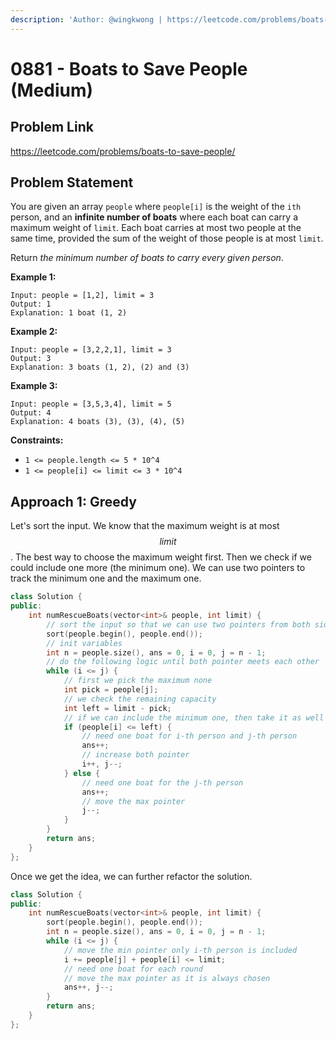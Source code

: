 ```yaml
---
description: 'Author: @wingkwong | https://leetcode.com/problems/boats-to-save-people/'
---
```


# 0881 - Boats to Save People (Medium)

## Problem Link

https://leetcode.com/problems/boats-to-save-people/

## Problem Statement

You are given an array `people` where `people[i]` is the weight of the `ith` person, and an **infinite number of boats** where each boat can carry a maximum weight of `limit`. Each boat carries at most two people at the same time, provided the sum of the weight of those people is at most `limit`.

Return _the minimum number of boats to carry every given person_.

**Example 1:**

```
Input: people = [1,2], limit = 3
Output: 1
Explanation: 1 boat (1, 2)
```

**Example 2:**

```
Input: people = [3,2,2,1], limit = 3
Output: 3
Explanation: 3 boats (1, 2), (2) and (3)
```

**Example 3:**

```
Input: people = [3,5,3,4], limit = 5
Output: 4
Explanation: 4 boats (3), (3), (4), (5)
```

**Constraints:**

* `1 <= people.length <= 5 * 10^4`
* `1 <= people[i] <= limit <= 3 * 10^4`

## Approach 1: Greedy

Let's sort the input. We know that the maximum weight is at most $$limit$$. The best way to choose the maximum weight first. Then we check if we could include one more (the minimum one). We can use two pointers to track the minimum one and the maximum one.

<SolutionAuthor name="@wingkwong"/>

```cpp
class Solution {
public:
    int numRescueBoats(vector<int>& people, int limit) {
        // sort the input so that we can use two pointers from both side
        sort(people.begin(), people.end());
        // init variables
        int n = people.size(), ans = 0, i = 0, j = n - 1;
        // do the following logic until both pointer meets each other
        while (i <= j) {
            // first we pick the maximum none
            int pick = people[j];
            // we check the remaining capacity
            int left = limit - pick;
            // if we can include the minimum one, then take it as well
            if (people[i] <= left) {
                // need one boat for i-th person and j-th person
                ans++;
                // increase both pointer
                i++, j--;
            } else {
                // need one boat for the j-th person
                ans++;
                // move the max pointer
                j--;
            }
        }
        return ans;
    }
};
```

Once we get the idea, we can further refactor the solution.

<SolutionAuthor name="@wingkwong"/>

```cpp
class Solution {
public:
    int numRescueBoats(vector<int>& people, int limit) {
        sort(people.begin(), people.end());
        int n = people.size(), ans = 0, i = 0, j = n - 1;
        while (i <= j) {
            // move the min pointer only i-th person is included 
            i += people[j] + people[i] <= limit;
            // need one boat for each round
            // move the max pointer as it is always chosen
            ans++, j--;
        }        
        return ans;
    }
};
```
